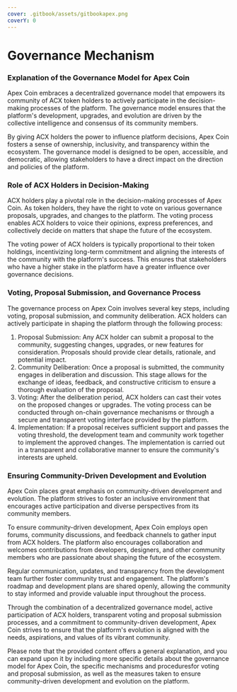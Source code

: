 ```yaml
---
cover: .gitbook/assets/gitbookapex.png
coverY: 0
---
```


# Governance Mechanism

### Explanation of the Governance Model for Apex Coin

Apex Coin embraces a decentralized governance model that empowers its community of ACX token holders to actively participate in the decision-making processes of the platform. The governance model ensures that the platform's development, upgrades, and evolution are driven by the collective intelligence and consensus of its community members.

By giving ACX holders the power to influence platform decisions, Apex Coin fosters a sense of ownership, inclusivity, and transparency within the ecosystem. The governance model is designed to be open, accessible, and democratic, allowing stakeholders to have a direct impact on the direction and policies of the platform.

### Role of ACX Holders in Decision-Making

ACX holders play a pivotal role in the decision-making processes of Apex Coin. As token holders, they have the right to vote on various governance proposals, upgrades, and changes to the platform. The voting process enables ACX holders to voice their opinions, express preferences, and collectively decide on matters that shape the future of the ecosystem.

The voting power of ACX holders is typically proportional to their token holdings, incentivizing long-term commitment and aligning the interests of the community with the platform's success. This ensures that stakeholders who have a higher stake in the platform have a greater influence over governance decisions.

### Voting, Proposal Submission, and Governance Process

The governance process on Apex Coin involves several key steps, including voting, proposal submission, and community deliberation. ACX holders can actively participate in shaping the platform through the following process:

1. Proposal Submission: Any ACX holder can submit a proposal to the community, suggesting changes, upgrades, or new features for consideration. Proposals should provide clear details, rationale, and potential impact.
2. Community Deliberation: Once a proposal is submitted, the community engages in deliberation and discussion. This stage allows for the exchange of ideas, feedback, and constructive criticism to ensure a thorough evaluation of the proposal.
3. Voting: After the deliberation period, ACX holders can cast their votes on the proposed changes or upgrades. The voting process can be conducted through on-chain governance mechanisms or through a secure and transparent voting interface provided by the platform.
4. Implementation: If a proposal receives sufficient support and passes the voting threshold, the development team and community work together to implement the approved changes. The implementation is carried out in a transparent and collaborative manner to ensure the community's interests are upheld.

### Ensuring Community-Driven Development and Evolution

Apex Coin places great emphasis on community-driven development and evolution. The platform strives to foster an inclusive environment that encourages active participation and diverse perspectives from its community members.

To ensure community-driven development, Apex Coin employs open forums, community discussions, and feedback channels to gather input from ACX holders. The platform also encourages collaboration and welcomes contributions from developers, designers, and other community members who are passionate about shaping the future of the ecosystem.

Regular communication, updates, and transparency from the development team further foster community trust and engagement. The platform's roadmap and development plans are shared openly, allowing the community to stay informed and provide valuable input throughout the process.

Through the combination of a decentralized governance model, active participation of ACX holders, transparent voting and proposal submission processes, and a commitment to community-driven development, Apex Coin strives to ensure that the platform's evolution is aligned with the needs, aspirations, and values of its vibrant community.

Please note that the provided content offers a general explanation, and you can expand upon it by including more specific details about the governance model for Apex Coin, the specific mechanisms and proceduresfor voting and proposal submission, as well as the measures taken to ensure community-driven development and evolution on the platform.
